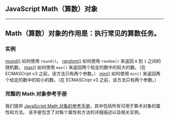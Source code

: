 ## JavaScript Math（算数）对象

----------------------------------------
Math（算数）对象的作用是：执行常见的算数任务。
----------------------------------------

### 实例

[round()](http://www.w3school.com.cn/tiy/t.asp?f=jsrf_math_round)
  如何使用 `round()`。
[random()](http://www.w3school.com.cn/tiy/t.asp?f=jsrf_math_random)
  如何使用 `random()` 来返回 `0` 到 `1` 之间的随机数。
[max()](http://www.w3school.com.cn/tiy/t.asp?f=jsrf_math_max)
  如何使用 `max()` 来返回两个给定的数中的较大的数。（在 ECMASCript v3 之前，该方法只有两个参数。）
[min()](http://www.w3school.com.cn/tiy/t.asp?f=jsrf_math_min)
  如何使用 `min()` 来返回两个给定的数中的较小的数。（在 ECMASCript v3 之前，该方法只有两个参数。）

### 完整的 Math 对象参考手册

我们提供 [JavaScript Math 对象的参考手册](http://www.w3school.com.cn/js/jsref_obj_math.asp)，其中包括所有可用于算术对象的属性和方法。
该手册包含了对每个属性和方法的详细描述以及相关实例。
